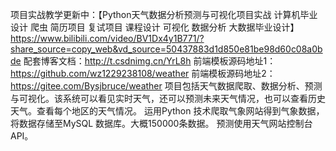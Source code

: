 项目实战教学更新中：【Python天气数据分析预测与可视化项目实战 计算机毕业设计 爬虫 简历项目 复试项目 课程设计 可视化 数据分析 大数据毕业设计】 https://www.bilibili.com/video/BV1Dx4y1B771/?share_source=copy_web&vd_source=50437883d1d850e81be98d60c08a0bde
配套博客文档：http://t.csdnimg.cn/YrL8h
前端模板源码地址1：https://github.com/wz1229238108/weather
前端模板源码地址2：https://gitee.com/Bysjbruce/weather
项目包括天气数据爬取、数据分析、预测与可视化。该系统可以看见实时天气，还可以预测未来天气情况，也可以查看历史天气。查看每个地区的天气情况。
运用Python 技术爬取气象网站得到气象数据，将数据存储至MySQL 数据库。大概150000条数据。
预测使用天气网站控制台API。
